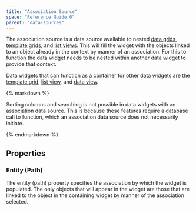 ```yaml
---
title: "Association Source"
space: "Reference Guide 6"
parent: "data-sources"
---
```



The association source is a data source available to nested [data grids](data-grid), [template grids](template-grid), and [list views](list-view). This will fill the widget with the objects linked to an object already in the context by manner of an association. For this to function the data widget needs to be nested within another data widget to provide that context.

Data widgets that can function as a container for other data widgets are the [template grid](template-grid), [list view](list-view), and [data view](data-view).

<div class="alert alert-warning">{% markdown %}

Sorting columns and searching is not possible in data widgets with an association data source. This is because these features require a database call to function, which an association data source does not necessarily initiate.

{% endmarkdown %}</div>

## Properties

### Entity (Path)

The entity (path) property specifies the association by which the widget is populated. The only objects that will appear in the widget are those that are linked to the object in the containing widget by manner of the association selected.
